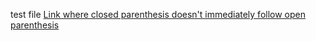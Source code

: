 test file
[Link where closed parenthesis doesn't immediately follow open parenthesis](https://docs.microsoft.com/en-us/previous-versions/windows/internet-explorer/ie-developer/platform-apis/aa752574(v=vs.85)?redirectedfrom=MSDN)